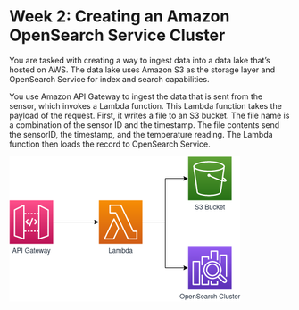 # Week 2: Creating an Amazon OpenSearch Service Cluster

You are tasked with creating a way to ingest data into a data lake that’s hosted on AWS. The data lake uses Amazon S3 as the storage layer and OpenSearch Service for index and search capabilities.

You use Amazon API Gateway to ingest the data that is sent from the sensor, which invokes a Lambda function. This Lambda function takes the payload of the request. First, it writes a file to an S3 bucket. The file name is a combination of the sensor ID and the timestamp. The file contents send the sensorID, the timestamp, and the temperature reading. The Lambda function then loads the record to OpenSearch Service.

![Architecture Diagram](arch.png)
